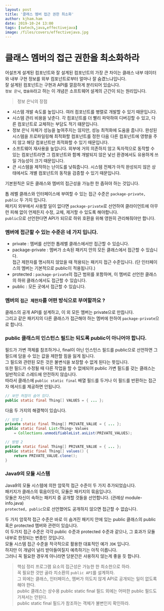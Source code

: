 ```yaml
---
layout: post
title: '클래스 멤버 접근 권한 최소화'
author: kjham.ham
date: 2019-10-24 13:00
tags: [swtech,java,effectivejava]
image: /files/covers/effectivejava.jpg
---
```


# 클래스 멤버의 접근 권한을 최소화하라

어설프게 설계된 컴포넌트와 잘 설계된 컴포넌트의 가장 큰 차이는 클래스 내부 데이터와 내부 구현 정보를 외부 컴포넌트로부터 얼마나 잘 숨겼느냐입니다.  
잘 설계된 컴포넌트는 구현과 API를 깔끔하게 분리되어 있습니다.  
`정보 은닉`, `캡슐화`라고 하는 이 개념은 소프트웨어 설계의 근간이 되는 원리입니다.  

> 정보 은닉의 장점  
- 시스템 개발 속도를 높입니다. 여러 컴포넌트를 병렬로 개발할 수 있기 때문입니다.  
- 시스템 관리 비용을 낮춘다. 각 컴포넌트를 더 빨리 파악하여 디버깅할 수 있고, 다른 컴포넌트로 교체하는 부담도 적기 떄문입니다.  
- 정보 은닉 자체가 성능을 높여주지는 않지만, 성능 최적화에 도움을 줍니다. 
완성된 시스템을 프로파일링해 최적화할 컴포넌트를 정한 다음 다른 컴포넌트에 영향을 주지 않고 해당 컴포넌트만 최적화할 수 있기 때문입니다.  
- 소프트웨어 재사용을 높입니다. 외부에 거의 의존하지 않고 독자적으로 동작할 수 있는 컴포넌트라면 그 컴포넌트와 함꼐 개발되지 않은 낯선 환경에서도 유용하게 쓰일 가능성이 크기 때문입니다.  
- 큰 시스템을 제작하는 난이도를 낮춰줍니다. 시스템 전체가 아직 완성되지 않은 상태에서도 개별 컴포넌트의 동작을 검증할 수 있기 때문입니다.  

기본원칙은 모든 클래스와 멤버의 접근성을 가능한 한 좁혀야 하는 것입니다.  

톱 레벨 클래스와 인터페이스에 부여할 수 있는 접근 수준은 `package-private, public` 두 가지 입니다.  
패키지 외부에서 사용할 일이 없다면 `package-private`로 선언하여 클라이언트에 아무런 피해 없이 언제든지 수정, 교체, 제거할 수 있도록 해야합니다.  
`public`으로 선언한다면 API가 되므로 하위 호환을 위해 영원히 관리해줘야만 합니다.  

### 멤버에 접근할 수 있는 수준은 네 가지 입니다.  
- private : 멤버를 선언한 톱레벨 클래스에서만 접근할 수 있습니다.  
- package-private : 멤버가 소속된 패키지 안의 모든 클래스에서 접근할 수 있습니다.  
접근 제한자를 명시하지 않았을 때 적용되는 패키지 접근 수준입니다. (단 인터페이스의 멤버는 기본적으로 public이 적용됩니다.)  
- protected : `package-private`의 접근 범위를 포함하며, 이 멤버로 선언한 클래스의 하위 클래스에서도 접근할 수 있습니다.  
- public : 모든 곳에서 접근할 수 있습니다.  

### 멤버의 `접근 제한자`를 어떤 방식으로 부여할까요 ?  
클래스의 공개 API를 설계하고, 이 외 모든 멤버는 private으로 만듭니다.  
그리고 같은 패키지의 다른 클래스가 접근해야 하는 멤버에 한하여 `package-private`으로 합니다.

### public 클래스의 인스턴스 필드는 되도록 public이 아니어야 합니다.  
필드가 가변 객체를 참조하거나, final이 아닌 인스턴스 필드를 public으로 선언하면 그 필드에 담을 수 있는 값을 제한할 힘을 잃게 됩니다.  
그 필드와 관련된 모든 것은 불변식을 보장할 수 없게 된다는 뜻입니다.  
또한 필드가 수정될 때 다른 작업을 할 수 없에되어 public 가변 필드를 갖는 클래스는 일반적으로 스레드에 안전하지 않습니다.  
따라서 클래스에 `public static final` 배열 필드를 두거나 이 필드를 반환하는 접근자 메서드를 제공하면 안됩니다.  
~~~java
// 보안 허점이 숨어 있다.
public static final Thing[] VALUES = { ... };
~~~

다음 두 가지의 해결책이 있습니다.  
~~~java
// 방법 1
private static final Thing[] PRIVATE_VALUE = { ... };
public static final List<Thing> Values 
    = Collections.unmodifiableList.asList(PRIVATE_VALUES);

// 방법 2
private static final Thing[] PRIVATE_VALUE = { ... };
public static final Thing[] values() {
    return PRIVATE_VALUE.clone();
}
~~~

### Java9의 모듈 시스템  
Java9의 모듈 시스템에 의한 암묵적 접근 수준이 두 가지 추가되었습니다.  
패키지가 클래스의 묶음이듯이, 모듈은 패키지의 묶음입니다.  
모듈은 자신이 속하는 패키지 중 공개할 것들을 선언합니다. (관례상 module-info.java)  
`protected, public`으로 선언했어도 공개하지 않으면 접근할 수 없습니다.  

두 가지 암묵적 접근 수준은 바로 이 숨겨진 패키지 안에 있는 public 클래스의 public 혹은 protected 멤버와 관련이 있습니다.  
이 두가지 접근 수준은 각각 public 수준과 protected 수준과 같으나, 그 효과가 모듈 내부로 한정되는 변종인 것입니다.  
모듈 시스템 접근 수준을 적극적으로 활용한 대표적인 예가 `JDK` 입니다.  
하지만 이 개념이 널리 받아들여질지 예측하기는 아직 이릅니다.  
그러니 꼭 필요한 경우게 아니라면 당분간은 사용하지 않는게 좋을 듯 합니다.  

> 핵심 정리
프로그램 요소의 접근성은 가능한 한 최소한으로 하라.  
꼭 필요한 것만 골라 치소환의 `public API`를 설계하자.  
그 외에는 클래스, 인터페이스, 멤버가 의도치 않게 API로 공개되는 일이 없도록 해야 한다.  
public 클래스는 상수용 public static final 필드 외에는 어떠한 public 필드도 가져서는 안된다.  
public static final 필드가 참조하는 객체가 불변인지 확인하라. 